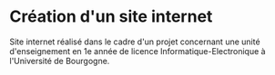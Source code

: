 # Création d'un site internet
Site internet réalisé dans le cadre d'un projet concernant une unité d'enseignement en 1e année de licence Informatique-Electronique à l'Université de Bourgogne.
